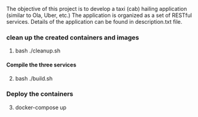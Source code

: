 The objective of this project is to develop a taxi (cab) hailing application (similar to Ola, Uber, etc.) The application is organized as a set of RESTful services.
Details of the application can be found in description.txt file.

### clean up the created containers and images
1. bash ./cleanup.sh 

#### Compile the three services
2. bash ./build.sh

### Deploy the containers
3. docker-compose up
